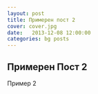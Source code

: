 ```yaml
---
layout: post
title: Примерен пост 2
cover: cover.jpg
date:   2013-12-08 12:00:00
categories: bg posts
---
```


## Примерен Пост 2

Пример 2